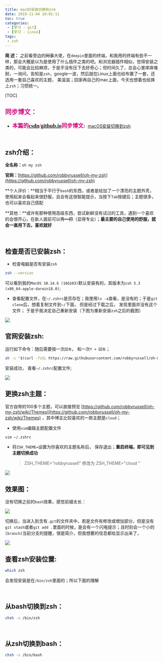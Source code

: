 ```yaml
---
title: macOS安装切换到zsh
date: 2019-11-04 20:01:11
toc: true
categories: 
 - [学习 - git]
 - [学习 - Linux]
tags: 
 - zsh
---
```




**简  述：**  之前看旁边的~~同事~~大佬，在`deepin`里面的终端，和我用的终端有些不一样，那会大概是以为是使用了什么插件之类的吧。和浏览器插件相似，觉得安装之类的，可能会比较麻烦，于是乎没有压下去好奇心；但时间久了，总会心里痒痒难耐，一询问，告知是`zsh`，google一波，然后就在Linux上面也给布置了一套，还选用一套自己喜欢的主题， 美滋滋；回家再自己的mac上面，今天也想着也给换上`zsh`；习惯统一。

<!-- more -->

[TOC]

## <font color=#D0087E  face="幼圆">同步博文：</font>

- <font color=#D0087E  size=4 face="幼圆">**本篇的[csdn](https://blog.csdn.net/qq_33154343)/[github.io](https://touwoyimuli.github.io/)同步博文:** </font> [macOS安装切换到zsh](https://blog.csdn.net/qq_33154343/article/details/102905596)

<br>

## zsh介绍：

**全名称：**`oh my zsh`

**官网：**[https://github.com/robbyrussell/oh-my-zsh](https://github.com/robbyrussell/oh-my-zsh) 

**个人评价：**相当于平行于`bash`的东西，或者是给加了一个漂亮的主题外壳，使用起来会看起来很舒服，且会有这很智能提示，当按下`Tab`按键后；主题很多，也可以喜欢自己搭配

**其他：**或许有那种使用高级东西，尝试新鲜没有试过的工具，遇到一个喜欢的会很开心，在新人面前可以~~秀一把~~（显得专业）；**最主要的自己使用的舒服，就会一直用下去，喜欢就好**

<br>

## 检查是否已安装zsh：

- 检查电脑是否有安装`zsh`

```bash
zsh --version
```

可以看到我的`MacOS 10.14.6 (18G103)`默认安装有的，其版本为`zsh 5.3 (x86_64-apple-darwin18.0)`;

- 查看配置文件，在`~/.zshrc`是否存在；我使用`ls -a`查看，是没有的；于是`git clone`后，想着复制文件到`~/`下面， 但是经过下载之后， 发现里面并没有这个文件； 于是乎我决定自己重新安装（下图为重新安装`zsh`之后的截图）

<img src="https://raw.githubusercontent.com/touwoyimuli/FigureBed/blog-imange/img/20191104204548.png"/>

<br>

## 官网安装zsh:

运行如下命令：随后需要按一次`回车`， 和一次`Y + 回车`；

```bash
sh -c "$(curl -fsSL https://raw.githubusercontent.com/robbyrussell/oh-my-zsh/master/tools/install.sh)"
```

安装成功， 查看`~/.zshrc`配置文件;

<img src="https://raw.githubusercontent.com/touwoyimuli/FigureBed/blog-imange/img/20191104204427.png"/>

<br>

## 更换zsh主题：

官方自带的100多个主题，可以直接预览 [https://github.com/robbyrussell/oh-my-zsh/wiki/Themes](https://github.com/robbyrussell/oh-my-zsh/wiki/Themes) ，其中博主比较喜欢的一款主题是`cloud`；

- 使用`vim`编辑主题配置文件

```bash
vim ~/.zshrc
```

- 将`ZSH_THEME=`设置为你喜欢的主题名称后， 保存退出；**重启终端，即可见到主题切换成功**

    > ZSH_THEME="robbyrussell"  修改为 ZSH_THEME="cloud “

<img src="https://raw.githubusercontent.com/touwoyimuli/FigureBed/blog-imange/img/Snipaste_2019-11-04_20-57-22_mark.png"/>

<br>

## 效果图：

没有切换之前的`bash`效果，感觉前缀太长：

<img src="https://raw.githubusercontent.com/touwoyimuli/FigureBed/blog-imange/img/Snipaste_2019-11-04_21-03-47_mark.png"/>

切换后，当进入到含有`.git`的文件夹中，若是文件有修改或增加部分，但是没有`git stash`或者`git add .`里面的时候，是会有一个闪电提示；且时刻会一个小的`[branch]`当前分支的提醒，很是简介，但我想要的信息都给显示出来了，

<img src="https://raw.githubusercontent.com/touwoyimuli/FigureBed/blog-imange/img/Snipaste_2019-11-04_20-51-37_mark.png"/>

<br>

## 查看zsh安装位置:

```bash
which zsh
```

会发现安装是在`/bin/zsh`里面的；所以下面的理解

<br>

## 从bash切换到zsh：

```bash
chsh -s /bin/zsh
```

<br>

## 从zsh切换到bash：

```bash
chsh -s /bin/bash
```

